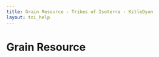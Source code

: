 ```yaml
---
title: Grain Resource - Tribes of Isoterra - KitleOyun
layout: toi_help
---
```


<h1 class="h1">Grain Resource</h1>
